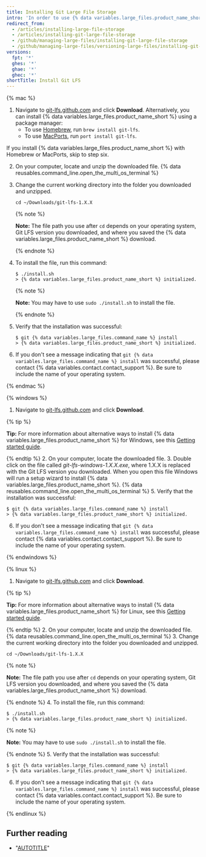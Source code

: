 ```yaml
---
title: Installing Git Large File Storage
intro: 'In order to use {% data variables.large_files.product_name_short %}, you''ll need to download and install a new program that''s separate from Git.'
redirect_from:
  - /articles/installing-large-file-storage
  - /articles/installing-git-large-file-storage
  - /github/managing-large-files/installing-git-large-file-storage
  - /github/managing-large-files/versioning-large-files/installing-git-large-file-storage
versions:
  fpt: '*'
  ghes: '*'
  ghae: '*'
  ghec: '*'
shortTitle: Install Git LFS
---
```

{% mac %}

1. Navigate to [git-lfs.github.com](https://git-lfs.github.com) and click **Download**. Alternatively, you can install {% data variables.large_files.product_name_short %} using a package manager:
    - To use [Homebrew](https://brew.sh/), run `brew install git-lfs`.
    - To use [MacPorts](https://www.macports.org/), run `port install git-lfs`.

 If you install {% data variables.large_files.product_name_short %} with Homebrew or MacPorts, skip to step six.

2. On your computer, locate and unzip the downloaded file.
{% data reusables.command_line.open_the_multi_os_terminal %}
3. Change the current working directory into the folder you downloaded and unzipped.
   ```shell
   cd ~/Downloads/git-lfs-1.X.X
   ```
   {% note %}

   **Note:** The file path you use after `cd` depends on your operating system, Git LFS version you downloaded, and where you saved the {% data variables.large_files.product_name_short %} download.

   {% endnote %}
4. To install the file, run this command:
   ```shell
   $ ./install.sh
   > {% data variables.large_files.product_name_short %} initialized.
   ```
   {% note %}

   **Note:** You may have to use `sudo ./install.sh` to install the file.

   {% endnote %}
5. Verify that the installation was successful:
   ```shell
   $ git {% data variables.large_files.command_name %} install
   > {% data variables.large_files.product_name_short %} initialized.
   ```
6. If you don't see a message indicating that `git {% data variables.large_files.command_name %} install` was successful, please contact {% data variables.contact.contact_support %}. Be sure to include the name of your operating system.

{% endmac %}

{% windows %}

1. Navigate to [git-lfs.github.com](https://git-lfs.github.com) and click **Download**.

  {% tip %}

  **Tip:** For more information about alternative ways to install {% data variables.large_files.product_name_short %} for Windows, see this [Getting started guide](https://github.com/github/git-lfs#getting-started).

  {% endtip %}
2. On your computer, locate the downloaded file.
3. Double click on the file called _git-lfs-windows-1.X.X.exe_, where 1.X.X is replaced with the Git LFS version you downloaded. When you open this file Windows will run a setup wizard to install {% data variables.large_files.product_name_short %}.
{% data reusables.command_line.open_the_multi_os_terminal %}
5. Verify that the installation was successful:
   ```shell
   $ git {% data variables.large_files.command_name %} install
   > {% data variables.large_files.product_name_short %} initialized.
   ```
6. If you don't see a message indicating that `git {% data variables.large_files.command_name %} install` was successful, please contact {% data variables.contact.contact_support %}. Be sure to include the name of your operating system.

{% endwindows %}

{% linux %}

1. Navigate to [git-lfs.github.com](https://git-lfs.github.com) and click **Download**.

  {% tip %}

  **Tip:** For more information about alternative ways to install {% data variables.large_files.product_name_short %} for Linux, see this [Getting started guide](https://github.com/github/git-lfs#getting-started).

  {% endtip %}
2. On your computer, locate and unzip the downloaded file.
{% data reusables.command_line.open_the_multi_os_terminal %}
3. Change the current working directory into the folder you downloaded and unzipped.
   ```shell
   cd ~/Downloads/git-lfs-1.X.X
   ```
   {% note %}

   **Note:** The file path you use after `cd` depends on your operating system, Git LFS version you downloaded, and where you saved the {% data variables.large_files.product_name_short %} download.

   {% endnote %}
4. To install the file, run this command:
   ```shell
   $ ./install.sh
   > {% data variables.large_files.product_name_short %} initialized.
   ```
   {% note %}

   **Note:** You may have to use `sudo ./install.sh` to install the file.

   {% endnote %}
5. Verify that the installation was successful:
   ```shell
   $ git {% data variables.large_files.command_name %} install
   > {% data variables.large_files.product_name_short %} initialized.
   ```
6. If you don't see a message indicating that `git {% data variables.large_files.command_name %} install` was successful, please contact {% data variables.contact.contact_support %}. Be sure to include the name of your operating system.

{% endlinux %}

## Further reading

- "[AUTOTITLE](/repositories/working-with-files/managing-large-files/configuring-git-large-file-storage)"
